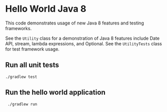 # Hello World Java 8

This code demonstrates usage of new Java 8 features and testing frameworks.

See the `Utility` class for a demonstration of Java 8 features include Date API, stream, lambda expressions, and Optional. See the `UtilityTests` class for test framework usage.

## Run all unit tests
`./gradlew test`

## Run the hello world application
` ./gradlew run`


